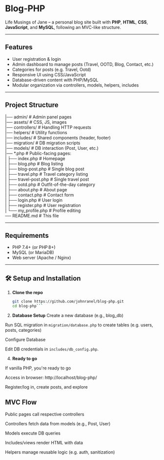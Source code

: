 # Blog‑PHP

Life Musings of Jane – a personal blog site built with **PHP**, **HTML**, **CSS**, **JavaScript**, and **MySQL**, following an MVC-like structure.

---

## Features

- User registration & login
- Admin dashboard to manage posts (Travel, OOTD, Blog, Contact, etc.)
- Categories for posts (e.g. Travel, Ootd)
- Responsive UI using CSS/JavaScript
- Database-driven content with PHP/MySQL
- Modular organization via controllers, models, helpers, includes

---

## Project Structure

|── admin/ # Admin panel pages\
|── assets/ # CSS, JS, images\
|── controllers/ # Handling HTTP requests\
|── helpers/ # Utility functions\
|── includes/ # Shared components (header, footer)\
|── migration/ # DB migration scripts\
|── models/ # DB interaction (Post, User, etc.)\
|── *.php # Public-facing pages:\
| ├── index.php # Homepage\
| ├── blog.php # Blog listing\
| ├── blog-post.php # Single blog post\
| ├── travel.php # Travel category listing\
| ├── travel-post.php # Single travel post\
| ├── ootd.php # Outfit-of-the-day category\
| ├── about.php # About page\
| ├── contact.php # Contact form\
| ├── login.php # User login\
| ├── register.php # User registration\
| └── my_profile.php # Profile editing\
── README.md # This file

---

## Requirements

- PHP 7.4+ (or PHP 8+)
- MySQL (or MariaDB)
- Web server (Apache / Nginx)

---

## 🛠️ Setup and Installation

1. **Clone the repo**
   ```bash
   git clone https://github.com/johnranel/blog-php.git
   cd blog-php```

2. **Database Setup**
Create a new database (e.g., blog_db)

Run SQL migration in ```migration/database.php``` to create tables (e.g. users, posts, categories)

Configure Database

Edit DB credentials in ```includes/db_config.php```.

4. **Ready to go**

If vanilla PHP, you're ready to go

Access in browser: http://localhost/blog-php/

Register/log in, create posts, and explore

## MVC Flow
Public pages call respective controllers

Controllers fetch data from models (e.g., Post, User)

Models execute DB queries

Includes/views render HTML with data

Helpers manage reusable logic (e.g. auth, sanitization)
